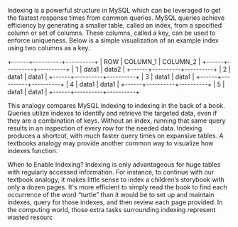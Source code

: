 Indexing is a powerful structure in MySQL which can be leveraged to get the fastest response times from common queries. MySQL queries achieve efficiency by generating a smaller table, called an index, from a specified column or set of columns. These columns, called a key, can be used to enforce uniqueness. Below is a simple visualization of an example index using two columns as a key.

+------+----------+----------+
| ROW | COLUMN_1 | COLUMN_2 |
+------+----------+----------+
| 1 | data1 | data2 |
+------+----------+----------+
| 2 | data1 | data1 |
+------+----------+----------+
| 3 | data1 | data1 |
+------+----------+----------+
| 4 | data1 | data1 |
+------+----------+----------+
| 5 | data1 | data1 |
+------+----------+----------+

This analogy compares MySQL indexing to indexing in the back of a book.
Queries utilize indexes to identify and retrieve the targeted data, even if they are a combination of keys. Without an index, running that same query results in an inspection of every row for the needed data. Indexing produces a shortcut, with much faster query times on expansive tables. A textbooks analogy may provide another common way to visualize how indexes function.

When to Enable Indexing?
Indexing is only advantageous for huge tables with regularly accessed information. For instance, to continue with our textbook analogy, it makes little sense to index a children’s storybook with only a dozen pages. It's more efficient to simply read the book to find each occurrence of the word “turtle” than it would be to set up and maintain indexes, query for those indexes, and then review each page provided. In the computing world, those extra tasks surrounding indexing represent wasted resourc